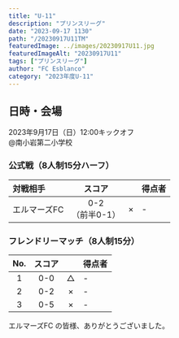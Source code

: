 ```yaml
---
title: "U-11"
description: "プリンスリーグ"
date: "2023-09-17 1130"
path: "/20230917U11TM"
featuredImage: ../images/20230917U11.jpg
featuredImageAlt: "20230917U11"
tags: ["プリンスリーグ"]
author: "FC Esblanco"
category: "2023年度U-11"
---
```


## 日時・会場

2023年9月17日（日）12:00キックオフ<br>
@南小岩第二小学校


### 公式戦（8人制15分ハーフ）　

| 対戦相手| スコア |   | 得点者  |
|:----|:------:|:-:|:--------|
| エルマーズFC | 0-2<br>（前半0-1） | × |-|


### フレンドリーマッチ（8人制15分）　

| No.| スコア |   | 得点者  |
|:--:|:------:|:-:|:--------|
| 1  | 0-0 | △ |-|
| 2  | 0-2 | × |-|
| 3  | 0-5 | × |-|


エルマーズFC の皆様、ありがとうございました。